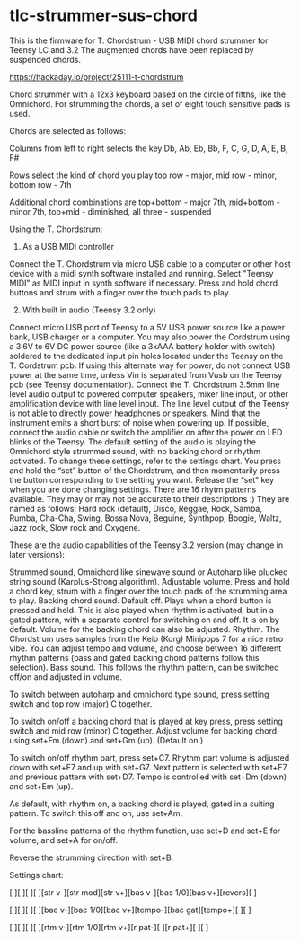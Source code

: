 # tlc-strummer-sus-chord

This is the firmware for T. Chordstrum - USB MIDI chord strummer for Teensy LC and 3.2
The augmented chords have been replaced by suspended chords.

https://hackaday.io/project/25111-t-chordstrum

Chord strummer with a 12x3 keyboard based on the circle of fifths, like the Omnichord. For strumming the chords, a set of eight touch sensitive pads is used.

Chords are selected as follows:

Columns from left to right selects the key
Db, Ab, Eb, Bb, F, C, G, D, A, E, B, F#

Rows select the kind of chord you play
top row     - major,
mid row     - minor,
bottom row  - 7th

Additional chord combinations are
top+bottom  - major 7th,
mid+bottom  - minor 7th,
top+mid     - diminished,
all three   - suspended


Using the T. Chordstrum:

1. As a USB MIDI controller

Connect the T. Chordstrum via micro USB cable to a computer or other host device with a midi synth software installed and running.
Select "Teensy MIDI" as MIDI input in synth software if necessary.
Press and hold chord buttons and strum with a finger over the touch pads to play.



2. With built in audio (Teensy 3.2 only)

Connect micro USB port of Teensy to a 5V USB power source like a power bank, USB charger or a computer. You may also power the Cordstrum using a 3.6V to 6V DC power source (like a 3xAAA battery holder with switch) soldered to the dedicated input pin holes located under the Teensy on the T. Cordstrum pcb. If using this alternate way for power, do not connect USB power at the same time, unless Vin is separated from Vusb on the Teensy pcb (see Teensy documentation).
Connect the T. Chordstrum 3.5mm line level audio output to powered computer speakers, mixer line input, or other amplification device with line level input. The line level output of the Teensy is not able to directly power headphones or speakers.
Mind that the instrument emits a short burst of noise when powering up. If possible, connect the audio cable or switch the amplifier on after the power on LED blinks of the Teensy.
The default setting of the audio is playing the Omnichord style strummed sound, with no backing chord or rhythm activated. To change these settings, refer to the settings chart. You press and hold the “set” button of the Chordstrum, and then momentarily press the button corresponding to the setting you want. Release the “set” key when you are done changing settings.
There are 16 rhytm patterns available. They may or may not be accurate to their descriptions :) They are named as follows: Hard rock (default), Disco, Reggae, Rock, Samba, Rumba, Cha-Cha, Swing, Bossa Nova, Beguine, Synthpop, Boogie, Waltz, Jazz rock, Slow rock and Oxygene.


These are the audio capabilities of the Teensy 3.2 version (may change in later versions):

Strummed sound, Omnichord like sinewave sound or Autoharp like plucked string sound (Karplus-Strong algorithm). Adjustable volume. Press and hold a chord key, strum with a finger over the touch pads of the strumming area to play.
Backing chord sound. Default off. Plays when a chord button is pressed and held. This is also played when rhythm is activated, but in a gated pattern, with a separate control for switching on and off. It is on by default. Volume for the backing chord can also be adjusted.
Rhythm. The Chordstrum uses samples from the Keio (Korg) Minipops 7 for a nice retro vibe. You can adjust tempo and volume, and choose between 16 different rhythm patterns (bass and gated backing chord patterns follow this selection).
Bass sound. This follows the rhythm pattern, can be switched off/on and adjusted in volume.


To switch between autoharp and omnichord type sound, press setting switch and top row (major) C together.

To switch on/off a backing chord that is played at key press, press setting switch and mid row (minor) C together. Adjust volume for backing chord using set+Fm (down) and set+Gm (up). (Default on.)

To switch on/off rhythm part, press set+C7. Rhythm part volume is adjusted down with set+F7 and up with set+G7. Next pattern is selected with set+E7 and previous pattern with set+D7. Tempo is controlled with set+Dm (down) and set+Em (up).

As default, with rhythm on, a backing chord is played, gated in a suiting pattern. To switch this off and on, use set+Am.

For the bassline patterns of the rhythm function, use set+D and set+E for volume, and set+A for on/off.

Reverse the strumming direction with set+B.

Settings chart:

[      ][      ][      ][      ][str v-][str mod][str v+][bas v-][bas 1/0][bas v+][revers][      ]

[      ][      ][      ][      ][bac v-][bac 1/0][bac v+][tempo-][bac gat][tempo+][      ][      ]

[      ][      ][      ][      ][rtm v-][rtm 1/0][rtm v+][r pat-][       ][r pat+][      ][      ]
